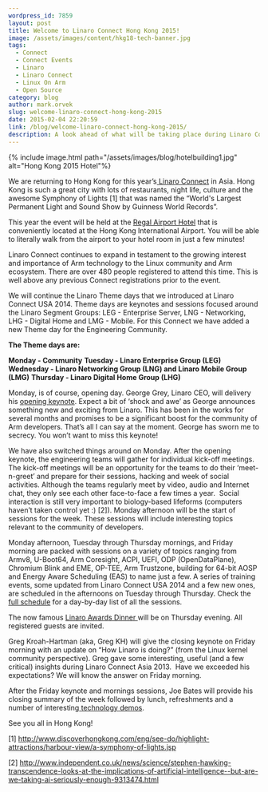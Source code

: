 ```yaml
---
wordpress_id: 7859
layout: post
title: Welcome to Linaro Connect Hong Kong 2015!
image: /assets/images/content/hkg18-tech-banner.jpg
tags:
  - Connect
  - Connect Events
  - Linaro
  - Linaro Connect
  - Linux On Arm
  - Open Source
category: blog
author: mark.orvek
slug: welcome-linaro-connect-hong-kong-2015
date: 2015-02-04 22:20:59
link: /blog/welcome-linaro-connect-hong-kong-2015/
description: A look ahead of what will be taking place during Linaro Connect Hong Kong 2015.
---
```

{% include image.html path="/assets/images/blog/hotelbuilding1.jpg" alt="Hong Kong 2015 Hotel"%}

We are returning to Hong Kong for this year’s[ Linaro Connect](https://connect.linaro.org/hkg15/) in Asia. Hong Kong is such a great city with lots of restaurants, night life, culture and the awesome Symphony of Lights \[1] that was named the “World's Largest Permanent Light and Sound Show by Guinness World Records”.

This year the event will be held at the [Regal Airport Hotel](http://www.regalhotel.com/regal-airport-hotel/en/home/home.html) that is conveniently located at the Hong Kong International Airport. You will be able to literally walk from the airport to your hotel room in just a few minutes!

Linaro Connect continues to expand in testament to the growing interest and importance of Arm technology to the Linux community and Arm ecosystem. There are over 480 people registered to attend this time. This is well above any previous Connect registrations prior to the event.

We will continue the Linaro Theme days that we introduced at Linaro Connect USA 2014. Theme days are keynotes and sessions focused around the Linaro Segment Groups: LEG - Enterprise Server, LNG - Networking, LHG - Digital Home and LMG - Mobile. For this Connect we have added a new Theme day for the Engineering Community.

**The Theme days are:**

**Monday - Community**
**Tuesday - Linaro Enterprise Group (LEG)**
**Wednesday - Linaro Networking Group (LNG) and Linaro Mobile Group (LMG)**
**Thursday - Linaro Digital Home Group (LHG)**

Monday, is of course, opening day. George Grey, Linaro CEO, will delivery his [opening keynote](https://connect.linaro.org/resources/hkg15/). Expect a bit of ‘shock and awe’ as George announces something new and exciting from Linaro. This has been in the works for several months and promises to be a significant boost for the community of Arm developers. That’s all I can say at the moment. George has sworn me to secrecy. You won’t want to miss this keynote!

We have also switched things around on Monday. After the opening keynote, the engineering teams will gather for individual kick-off meetings. The kick-off meetings will be an opportunity for the teams to do their ‘meet-n-greet’ and prepare for their sessions, hacking and week of social activities. Although the teams regularly meet by video, audio and Internet chat, they only see each other face-to-face a few times a year.  Social interaction is still very important to biology-based lifeforms (computers haven’t taken control yet :) \[2]). Monday afternoon will be the start of sessions for the week. These sessions will include interesting topics relevant to the community of developers.

Monday afternoon, Tuesday through Thursday mornings, and Friday morning are packed with sessions on a variety of topics ranging from Armv8, U-Boot64, Arm Coresight, ACPI, UEFI, ODP (OpenDataPlane), Chromium Blink and EME, OP-TEE, Arm Trustzone, building for 64-bit AOSP and Energy Aware Scheduling (EAS) to name just a few. A series of training events, some updated from Linaro Connect USA 2014 and a few new ones, are scheduled in the afternoons on Tuesday through Thursday. Check the [full schedule](https://connect.linaro.org/resources/hkg15/) for a day-by-day list of all the sessions.

The now famous [Linaro Awards Dinner ](https://connect.linaro.org/hkg15/)will be on Thursday evening. All registered guests are invited.

Greg Kroah-Hartman (aka, Greg KH) will give the closing keynote on Friday morning with an update on “How Linaro is doing?” (from the Linux kernel community perspective). Greg gave some interesting, useful (and a few critical) insights during Linaro Connect Asia 2013.  Have we exceeded his expectations? We will know the answer on Friday morning.

After the Friday keynote and mornings sessions, Joe Bates will provide his closing summary of the week followed by lunch, refreshments and a number of interesting[ technology demos](https://connect.linaro.org/hkg15/).

See you all in Hong Kong!

\[1] <http://www.discoverhongkong.com/eng/see-do/highlight-attractions/harbour-view/a-symphony-of-lights.jsp>

\[2] <http://www.independent.co.uk/news/science/stephen-hawking-transcendence-looks-at-the-implications-of-artificial-intelligence--but-are-we-taking-ai-seriously-enough-9313474.html>
